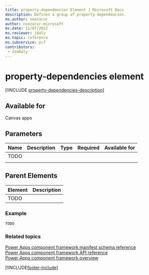 ```yaml
---
title: property-dependencies Element | Microsoft Docs
description: Defines a group of property-dependencies.
ms.author: noazarur
author: noazarur-microsoft
ms.date: 11/07/2022
ms.reviewer: jdaly
ms.topic: reference
ms.subservice: pcf
contributors:
 - JimDaly
---
```


# property-dependencies element

[!INCLUDE [property-dependencies-description](includes/property-dependencies-description.md)]

## Available for

Canvas apps

## Parameters

|Name|Description|Type|Required|Available for|
|--|--|--|--|-----|
|TODO|||||
||||||

## Parent Elements

|Element|Description|
|--|--|
|TODO||

### Example

```XML
TODO
```

### Related topics

[Power Apps component framework manifest schema reference](index.md)<br/>
[Power Apps component framework API reference](../reference/index.md)<br/>
[Power Apps component framework overview](../overview.md)

[!INCLUDE[footer-include](../../../includes/footer-banner.md)]